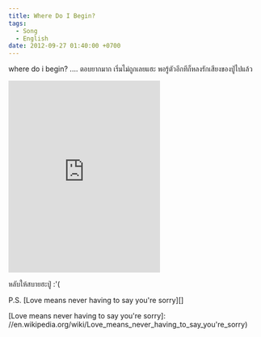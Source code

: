 ```yaml
---
title: Where Do I Begin?
tags:
  - Song
  - English
date: 2012-09-27 01:40:00 +0700
---
```


where do i begin? .... ตอบยากมาก เริ่มไม่ถูกเลยแฮะ พอรู้ตัวอีกทีก็หลงรักเสียงของปู่ไปแล้ว

<iframe src="https://open.spotify.com/embed/track/45FLu3nL1iMYXYPzhqLdko" width="300" height="380" frameborder="0" allowtransparency="true" allow="encrypted-media"></iframe>

หลับให้สบายฮะปู่ :'(

P.S. [Love means never having to say you're sorry][]


[Love means never having to say you're sorry]: //en.wikipedia.org/wiki/Love_means_never_having_to_say_you're_sorry)
